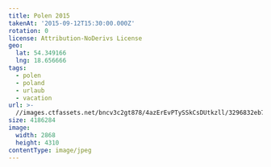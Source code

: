 ```yaml
---
title: Polen 2015
takenAt: '2015-09-12T15:30:00.000Z'
rotation: 0
license: Attribution-NoDerivs License
geo:
  lat: 54.349166
  lng: 18.656666
tags:
  - polen
  - poland
  - urlaub
  - vacation
url: >-
  //images.ctfassets.net/bncv3c2gt878/4azErEvPTySSkCsDUtkzll/3296832eb7fff5f50843cf0fefe287f9/polen-2015_25836902412_o
size: 4186284
image:
  width: 2868
  height: 4310
contentType: image/jpeg
---
```


